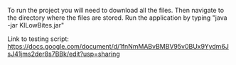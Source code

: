 To run the project you will need to download all the files. Then navigate to the directory where the files are stored. Run the application by typing "java -jar KILowBites.jar"

Link to testing script:
https://docs.google.com/document/d/1fnNmMABvBMBV95v0BUx9Yydm6JsJ41jms2der8s7BBk/edit?usp=sharing
